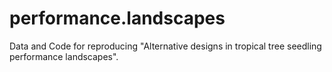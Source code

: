 # performance.landscapes
Data and Code for reproducing "Alternative designs in tropical tree seedling performance landscapes".
